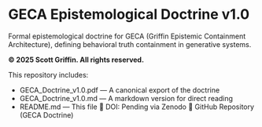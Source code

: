 # GECA Epistemological Doctrine v1.0

Formal epistemological doctrine for GECA (Griffin Epistemic Containment Architecture), defining behavioral truth containment in generative systems.

**© 2025 Scott Griffin. All rights reserved.**

This repository includes:
- GECA_Doctrine_v1.0.pdf — A canonical export of the doctrine
- GECA_Doctrine_v1.0.md — A markdown version for direct reading
- README.md — This file
📌 DOI: Pending via Zenodo
🔗 GitHub Repository (GECA Doctrine)

